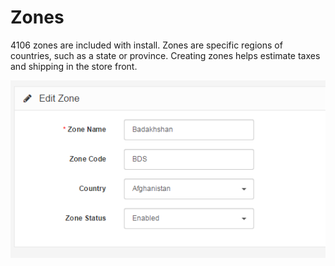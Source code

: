 Zones
=====

4106 zones are included with install. Zones are specific regions of countries, such as a state or province. Creating zones helps estimate taxes and shipping in the store front.

![add zone backend](_images/zones.png)
